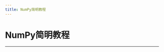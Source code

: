 ```yaml
---
title: NumPy简明教程
---
```


# NumPy简明教程

<script type="text/javascript" src="/include/head.js"></script>



---

<script type="text/javascript" src="/include/tail.js"></script>
